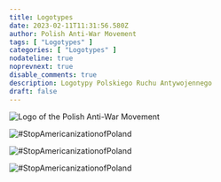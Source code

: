 ```yaml
---
title: Logotypes
date: 2023-02-11T11:31:56.580Z
author: Polish Anti-War Movement
tags: [ "Logotypes" ]
categories: [ "Logotypes" ]
nodateline: true
noprevnext: true
disable_comments: true
description: Logotypy Polskiego Ruchu Antywojennego
draft: false
---
```


![Logo of the Polish Anti-War Movement](/PRA.jpeg)

![#StopAmericanizationofPoland](/SAP-1.jpeg)

![#StopAmericanizationofPoland](/SAP2.jpeg)

![#StopAmericanizationofPoland](/SAP3.jpeg)
